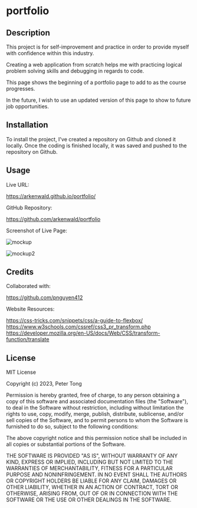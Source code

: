 # portfolio

## Description

This project is for self-improvement and practice in order to provide myself with confidence within this industry.

Creating a web application from scratch helps me with practicing logical problem solving skills and debugging in regards to code.

This page shows the beginning of a portfolio page to add to as the course progresses.

In the future, I wish to use an updated version of this page to show to future job opportunities.

## Installation

To install the project, I've created a repository on Github and cloned it locally.  Once the coding is finished locally, it was saved and pushed to the repository on Github.

## Usage

Live URL: 

https://arkenwald.github.io/portfolio/

GitHub Repository:

https://github.com/arkenwald/portfolio

Screenshot of Live Page:

![mockup](https://github.com/arkenwald/portfolio/assets/149994852/d2447820-f1a9-4e06-995b-dd3e96ef6e96)

![mockup2](https://github.com/arkenwald/portfolio/assets/149994852/cc8c59bc-8d80-4729-b48e-1816662eeef8)

## Credits

Collaborated with:

https://github.com/pnguyen412

Website Resources:

https://css-tricks.com/snippets/css/a-guide-to-flexbox/
https://www.w3schools.com/cssref/css3_pr_transform.php
https://developer.mozilla.org/en-US/docs/Web/CSS/transform-function/translate

## License

MIT License

Copyright (c) 2023, Peter Tong

Permission is hereby granted, free of charge, to any person obtaining a copy
of this software and associated documentation files (the "Software"), to deal
in the Software without restriction, including without limitation the rights
to use, copy, modify, merge, publish, distribute, sublicense, and/or sell
copies of the Software, and to permit persons to whom the Software is
furnished to do so, subject to the following conditions:

The above copyright notice and this permission notice shall be included in all
copies or substantial portions of the Software.

THE SOFTWARE IS PROVIDED "AS IS", WITHOUT WARRANTY OF ANY KIND, EXPRESS OR
IMPLIED, INCLUDING BUT NOT LIMITED TO THE WARRANTIES OF MERCHANTABILITY,
FITNESS FOR A PARTICULAR PURPOSE AND NONINFRINGEMENT. IN NO EVENT SHALL THE
AUTHORS OR COPYRIGHT HOLDERS BE LIABLE FOR ANY CLAIM, DAMAGES OR OTHER
LIABILITY, WHETHER IN AN ACTION OF CONTRACT, TORT OR OTHERWISE, ARISING FROM,
OUT OF OR IN CONNECTION WITH THE SOFTWARE OR THE USE OR OTHER DEALINGS IN THE
SOFTWARE.
